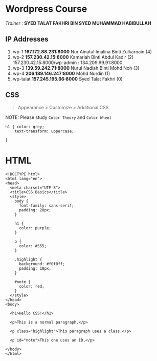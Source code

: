 # Wordpress Course

*Trainer* : **SYED TALAT FAKHRI BIN SYED MUHAMMAD HABIBULLAH** 

## IP Addresses 

1. wp-1 **167.172.88.231:8000** Nur Ainatul Imalina Binti Zulkarnain (4)
2. wp-2 **157.230.42.15:8000** Kamariah Binti Abdul Kadir (2) 157.230.42.15:8000/wp-admin : 134.209.99.91:8000
3. wp-3 **139.59.242.71:8000** Nurul Nadiah Binti Mohd Noh (3)
4. wp-4 **206.189.146.247:8000** Mohd Nurdin (1)
5. wp-talat **157.245.195.66:8000** Syed Talat Fakhri (0)

## CSS

> Appearance > Customize > Additional CSS

NOTE: Please study `Color Theory` and `Color Wheel` 

```
h1 { color: grey;
	text-transform: uppercase;

}
```

# HTML

```
<!DOCTYPE html>
<html lang="en">
<head>
  <meta charset="UTF-8">
  <title>CSS Basics</title>
  <style>
    body {
      font-family: sans-serif;
      padding: 20px;
    }

    h1 {
      color: purple;
    }

    p {
      color: #555;
    }

    .highlight {
      background: #f0f0ff;
      padding: 10px;
    }

    #note {
      color: red;
    }
  </style>
</head>
<body>

  <h1>Hello CSS!</h1>

  <p>This is a normal paragraph.</p>

  <p class="highlight">This paragraph uses a class.</p>

  <p id="note">This one uses an ID.</p>

</body>
</html>

```

